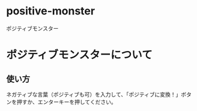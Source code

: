 # positive-monster
ポジティブモンスター

# ポジティブモンスターについて
## 使い方

ネガティブな言葉（ポジティブも可）を入力して、「ポジティブに変換！」ボタンを押すか、エンターキーを押してください。

